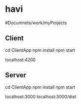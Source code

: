 # havi
#Documnets/work/myProjects

Client
-------------------
cd ClientApp
npm install
npm start

localhost:4200


Server
-------------------
cd ClientApp
npm install
npm start

localhost:3000
localhost:3000/dist
